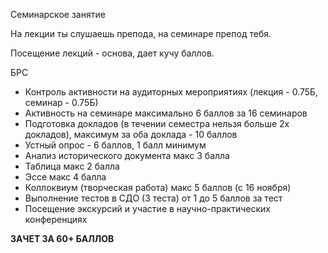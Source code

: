 Семинарское занятие

На лекции ты слушаешь препода, на семинаре препод тебя.

Посещение лекций - основа, дает кучу баллов.

БРС
- Контроль активности на аудиторных мероприятиях (лекция - 0.75Б, семинар - 0.75Б)
- Активность на семинаре максимально 6 баллов за 16 семинаров
- Подготовка докладов (в течении семестра нельзя больше 2х докладов), максимум за оба доклада - 10 баллов
- Устный опрос - 6 баллов, 1 балл минимум
- Анализ исторического документа макс 3 балла
- Таблица макс 2 балла
- Эссе макс 4 балла
- Коллоквиум (творческая работа) макс 5 баллов (с 16 ноября)
- Выполнение тестов в СДО (3 теста) от 1 до 5 баллов за тест
- Посещение экскурсий и участие в научно-практических конференциях

**ЗАЧЕТ ЗА 60+ БАЛЛОВ**

